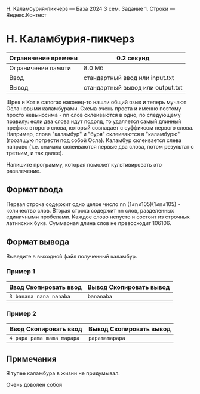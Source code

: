 H. Каламбурия-пикчерз — База 2024 3 сем. Задание 1. Строки — Яндекс.Контест

# H. Каламбурия-пикчерз

| Ограничение времени | 0.2 секунд |
| --- | --- |
| Ограничение памяти | 8.0 Мб |
| Ввод | стандартный ввод или input.txt |
| Вывод | стандартный вывод или output.txt |

Шрек и Кот в сапогах наконец-то нашли общий язык и теперь мучают Осла новыми каламбурами. Схема очень проста и именно поэтому просто невыносима - nn слов склеиваются в одно, по следующему правилу: если два слова идут подряд, то удаляется самый длинный префикс второго слова, который совпадает с суффиксом первого слова. Например, слова "каламбур" и "буря" склеиваются в "каламбурю" (грозящую погрести под собой Осла). Каламбур склеивается слева направо (т.е. сначала склеиваются первые два слова, потом результат с третьим, и так далее).

Напишите программу, которая поможет культивировать это развлечение.

## Формат ввода

Первая строка содержит одно целое число nn (1≤n≤105)(1≤n≤105) - количество слов. Вторая строка содержит nn слов, разделенных единичными пробелами. Каждое слово непусто и состоит из строчных латинских букв. Суммарная длина слов не превосходит 106106.

## Формат вывода

Выведите в выходной файл полученный каламбур.

### Пример 1

| Ввод Скопировать ввод | Вывод Скопировать вывод |
| --- | --- |
| `3 banana nana nanaba ` | `bananaba ` |

### Пример 2

| Ввод Скопировать ввод | Вывод Скопировать вывод |
| --- | --- |
| `4 papa pama mama mapapa ` | `papamamapapa ` |

## Примечания

Я тупее каламбура в жизни не придумывал.

Очень доволен собой

